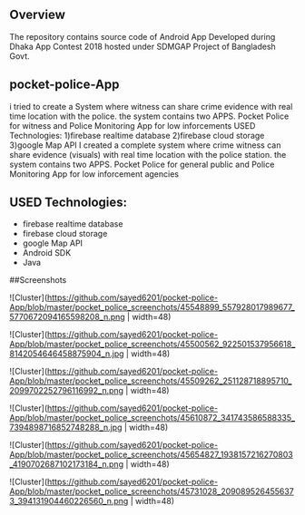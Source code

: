 ## Overview
The repository contains source code of Android App Developed during Dhaka App Contest 2018 hosted under SDMGAP Project of Bangladesh Govt.

## pocket-police-App
i tried to create a System where witness can share crime evidence with real time location with the police. the system contains two APPS. Pocket Police for witness and Police Monitoring App for low inforcements USED Technologies: 1)firebase realtime database 2)firebase cloud storage 3)google Map API
I created a complete system where crime witness can share evidence (visuals) with real time location with the police station. the system contains two APPS. Pocket Police for general public and Police Monitoring App for low inforcement agencies 

## USED Technologies:
  * firebase realtime database
  * firebase cloud storage 
  * google Map API
  * Android SDK
  * Java

##Screenshots

![Cluster](https://github.com/sayed6201/pocket-police-App/blob/master/pocket_police_screenchots/45548899_557928017989677_5770672094165598208_n.png | width=48)

![Cluster](https://github.com/sayed6201/pocket-police-App/blob/master/pocket_police_screenchots/45500562_922501537956618_8142054646458875904_n.jpg | width=48)

![Cluster](https://github.com/sayed6201/pocket-police-App/blob/master/pocket_police_screenchots/45509262_251128718895710_2099702252796116992_n.png | width=48)

![Cluster](https://github.com/sayed6201/pocket-police-App/blob/master/pocket_police_screenchots/45610872_341743586588335_7394898716852748288_n.jpg | width=48)

![Cluster](https://github.com/sayed6201/pocket-police-App/blob/master/pocket_police_screenchots/45654827_1938157216270803_4190702687102173184_n.png | width=48)

![Cluster](https://github.com/sayed6201/pocket-police-App/blob/master/pocket_police_screenchots/45731028_2090895264556373_394131904460226560_n.png | width=48)
